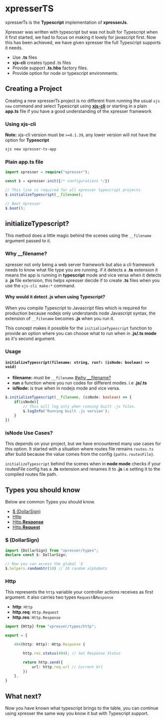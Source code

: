 # xpresserTS
xpresserTs is the **Typescript** implementation of **xpresserJs**.

Xpresser was written with typescript but was not built for Typescript when it first started, we had to focus on making it lovely for javascript first.
Now this has been achieved, we have given xpresser the full Typescript supports it needs.


- Use **.ts** files
- **xjs-cli** creates typed .ts files
- Provide support **.ts.hbs** factory files.
- Provide option for node or typescript environments.

## Creating a Project
Creating a new xpresserTs project is no different from running the usual `xjs new` command and select Typescript using [**xjs-cli**](/xjs-cli.md) or starting in a plain **app.ts** file if you have a good understanding of the xpresser framework

### Using xjs-cli
**Note:** xjs-cli version must be `>=0.1.39`, any lower version will not have the option for **Typescript**
```sh
xjs new xpresser-ts-app
```

### Plain app.ts file
```typescript
import xpresser = require("xpresser");

const $ = xpresser.init({/* configurations */})

// This line is required for all xpresser typescript projects
$.initializeTypescript(__filename);

// Boot Xpresser
$.boot();
```

## initializeTypescript?
This method does a little magic behind the scenes using the `__filename` argument passed to it.

### Why __filename?
xpresser not only being a web server framework but also a cli framework needs to know what file type you are running.
if it detects a **.ts** extension it means the app is running in **typescript** mode and vice versa when it detects a **.js** file extension, this helps xpresser decide if to create **.ts** files when you use the `xjs-cli make:*` command.

#### Why would it detect .js when using Typescript?
When you compile Typescript to Javascript files which is required for production because nodejs only understands node Javascript syntax, the extension of `__filename` becomes **.js** when you run it.

This concept makes it possible for the `initializeTypescript` function to provide an option where you can choose what to run when in **.js/.ts mode** as it's second argument.

### Usage
#### `initializeTypescript(filename: string, run?: (isNode: boolean) => void)`

- **filename:** must be `__filename` [#why __filename?](#why-filename)
- **run** a function where you run codes for different modes. i.e **.js/.ts**
- **isNode:** is true when in nodejs mode and vice versa.

```typescript
$.initializeTypescript(__filename, (isNode: boolean) => {
    if(isNode){
        // This will log only when running built .js files.
        $.logInfo('Running built .js version');
    }
})
```

### isNode Use Cases?
This depends on your project, but we have encountered many use cases for this option. It started with a situation where routes file remains `routes.ts` after build because the value comes from the config `{paths.routesFile}`.

`initializeTypescript` behind the scenes when in **node mode** checks if your routesFile config has a **.ts** extension and renames it to **.js** i.e setting it to the compiled routes file path.

## Types you should know
Below are common Types you should know.

- [$ (DollarSign)](#dollarsign)
- [Http](#http)
- [Http.**Response**](#http)
- [Http.**Request**](#http)

### $ (DollarSign)
```typescript
import {DollarSign} from "xpresser/types";
declare const $: DollarSign;

// Now you can access the global `$`
$.helpers.randomStr(10) // 10 random alphabets
``` 

### Http
This represents the `http` variable your controller actions receives as first argument. it also carries two types `Request`&`Response`

- **http**: `Http`
- **http.req**: `Http.Request`
- **http.res**: `Http.Response`

```typescript
import {Http} from "xpresser/types/http";

export = {

    404(http: Http): Http.Response { 

        http.res.status(404); // Set Response Status

        return http.send({
            url: http.req.url // Current Url
        })
    },
}
```

## What next?
Now you have known what typescript brings to the table, you can continue using xpresser the same way you know it but with Typescript support.


<Pagination/>